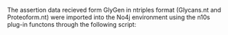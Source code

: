 The assertion data recieved form GlyGen in ntriples format (Glycans.nt and Proteoform.nt) were imported into the No4j environment using the n10s plug-in functons through the following script:
